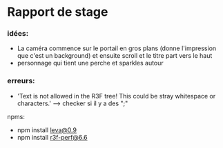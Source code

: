 # Rapport de stage

### idées: 

- La caméra commence sur le portail en gros plans (donne l'impression que c'est un background) et ensuite scroll et le titre part vers le haut
- personnage qui tient une perche et sparkles autour 

### erreurs: 

- 'Text is not allowed in the R3F tree! This could be stray whitespace or characters.' --> checker si il y a des ";"

npms: 
  - npm install leva@0.9
  - npm install r3f-perf@6.6
